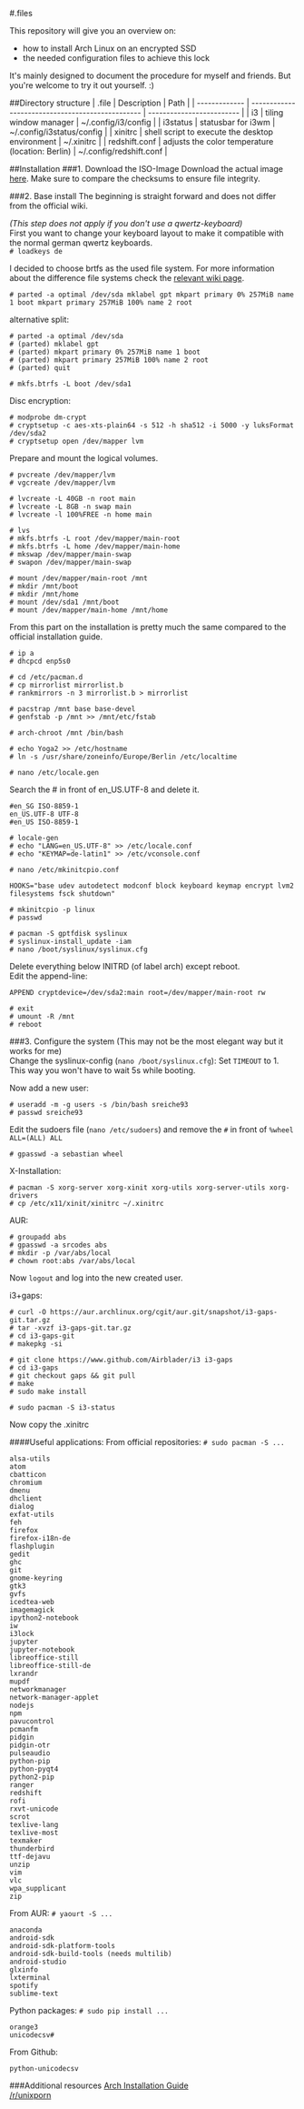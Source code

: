 #.files

This repository will give you an overview on:
- how to install Arch Linux on an encrypted SSD
- the needed configuration files to achieve this lock

It's mainly designed to document the procedure for myself and friends.
But you're welcome to try it out yourself. :)

##Directory structure
| .file         | Description                                      | Path                      |
| ------------- | ------------------------------------------------ | ------------------------- |
| i3            | tiling window manager                            | ~/.config/i3/config       |
| i3status      | statusbar for i3wm                               | ~/.config/i3status/config |
| xinitrc       | shell script to execute the desktop environment  | ~/.xinitrc                |
| redshift.conf | adjusts the color temperature (location: Berlin) | ~/.config/redshift.conf   |


##Installation
###1. Download the ISO-Image
Download the actual image [here](https://www.archlinux.org/download/).
Make sure to compare the checksums to ensure file integrity.

###2. Base install
The beginning is straight forward and does not differ from the official wiki.

*(This step does not apply if you don't use a qwertz-keyboard)*  
First you want to change your keyboard layout to make it compatible with the normal german qwertz keyboards.  
`# loadkeys de`


I decided to choose brtfs as the used file system. For more information about the difference file systems check the [relevant wiki page](https://wiki.archlinux.org/index.php/File_systems).

`# parted -a optimal /dev/sda mklabel gpt mkpart primary 0% 257MiB name 1 boot mkpart primary 257MiB 100% name 2 root`

alternative split:
```
# parted -a optimal /dev/sda
# (parted) mklabel gpt
# (parted) mkpart primary 0% 257MiB name 1 boot
# (parted) mkpart primary 257MiB 100% name 2 root
# (parted) quit
```

`# mkfs.btrfs -L boot /dev/sda1`

Disc encryption:
```
# modprobe dm-crypt
# cryptsetup -c aes-xts-plain64 -s 512 -h sha512 -i 5000 -y luksFormat /dev/sda2
# cryptsetup open /dev/mapper lvm
```

Prepare and mount the logical volumes.
```
# pvcreate /dev/mapper/lvm
# vgcreate /dev/mapper/lvm

# lvcreate -L 40GB -n root main
# lvcreate -L 8GB -n swap main
# lvcreate -l 100%FREE -n home main

# lvs
# mkfs.btrfs -L root /dev/mapper/main-root
# mkfs.btrfs -L home /dev/mapper/main-home
# mkswap /dev/mapper/main-swap
# swapon /dev/mapper/main-swap

# mount /dev/mapper/main-root /mnt
# mkdir /mnt/boot
# mkdir /mnt/home
# mount /dev/sda1 /mnt/boot
# mount /dev/mapper/main-home /mnt/home
```
From this part on the installation is pretty much the same compared to the official installation guide.
```
# ip a
# dhcpcd enp5s0

# cd /etc/pacman.d
# cp mirrorlist mirrorlist.b
# rankmirrors -n 3 mirrorlist.b > mirrorlist

# pacstrap /mnt base base-devel
# genfstab -p /mnt >> /mnt/etc/fstab

# arch-chroot /mnt /bin/bash

# echo Yoga2 >> /etc/hostname
# ln -s /usr/share/zoneinfo/Europe/Berlin /etc/localtime

# nano /etc/locale.gen
```
Search the # in front of en_US.UTF-8 and delete it.
```
#en_SG ISO-8859-1
en_US.UTF-8 UTF-8
#en_US ISO-8859-1
```

```
# locale-gen
# echo "LANG=en_US.UTF-8" >> /etc/locale.conf
# echo "KEYMAP=de-latin1" >> /etc/vconsole.conf

# nano /etc/mkinitcpio.conf
```

```
HOOKS="base udev autodetect modconf block keyboard keymap encrypt lvm2 filesystems fsck shutdown"
```

```
# mkinitcpio -p linux
# passwd

# pacman -S gptfdisk syslinux
# syslinux-install_update -iam
# nano /boot/syslinux/syslinux.cfg
```
Delete everything below INITRD (of label arch) except reboot.  
Edit the append-line:
```
APPEND cryptdevice=/dev/sda2:main root=/dev/mapper/main-root rw
```

```
# exit
# umount -R /mnt
# reboot
```

###3. Configure the system
(This may not be the most elegant way but it works for me)  
Change the syslinux-config (`nano /boot/syslinux.cfg`):
 Set `TIMEOUT` to 1. This way you won't have to wait 5s while booting.

Now add a new user:
```
# useradd -m -g users -s /bin/bash sreiche93
# passwd sreiche93
```
Edit the sudoers file (`nano /etc/sudoers`) and remove the `#` in front of `%wheel ALL=(ALL) ALL`

```
# gpasswd -a sebastian wheel
```

X-Installation:
```
# pacman -S xorg-server xorg-xinit xorg-utils xorg-server-utils xorg-drivers
# cp /etc/x11/xinit/xinitrc ~/.xinitrc
```

AUR:
```
# groupadd abs
# gpasswd -a srcodes abs
# mkdir -p /var/abs/local
# chown root:abs /var/abs/local
```

Now `logout` and log into the new created user.

i3+gaps:
```
# curl -O https://aur.archlinux.org/cgit/aur.git/snapshot/i3-gaps-git.tar.gz
# tar -xvzf i3-gaps-git.tar.gz
# cd i3-gaps-git
# makepkg -si

# git clone https://www.github.com/Airblader/i3 i3-gaps
# cd i3-gaps
# git checkout gaps && git pull
# make
# sudo make install
```
`# sudo pacman -S i3-status`

Now copy the .xinitrc

####Useful applications:
From official repositories: `# sudo pacman -S ...`
```
alsa-utils
atom
cbatticon
chromium
dmenu
dhclient
dialog
exfat-utils
feh
firefox
firefox-i18n-de
flashplugin
gedit
ghc
git
gnome-keyring
gtk3
gvfs
icedtea-web
imagemagick
ipython2-notebook
iw
i3lock
jupyter
jupyter-notebook
libreoffice-still
libreoffice-still-de
lxrandr
mupdf
networkmanager
network-manager-applet
nodejs
npm
pavucontrol
pcmanfm
pidgin
pidgin-otr
pulseaudio
python-pip
python-pyqt4
python2-pip
ranger
redshift
rofi
rxvt-unicode
scrot
texlive-lang
texlive-most
texmaker
thunderbird
ttf-dejavu
unzip
vim
vlc
wpa_supplicant
zip
```

From AUR: `# yaourt -S ...`
```
anaconda
android-sdk
android-sdk-platform-tools
android-sdk-build-tools (needs multilib)
android-studio
glxinfo
lxterminal
spotify
sublime-text
```

Python packages: `# sudo pip install ...`
```
orange3
unicodecsv#
```

From Github:
```
python-unicodecsv
```


###Additional resources
[Arch Installation Guide](https://wiki.archlinux.org/index.php/Installation_guide)  
[/r/unixporn](https://reddit.com/r/unixporn)

